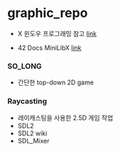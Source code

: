 # graphic_repo

- X 윈도우 프로그래밍 참고 [link](https://wiki.kldp.org/KoreanDoc/html/X-Window-Programming/X-Window-Programming.html#toc7)

- 42 Docs MiniLibX [link](https://harm-smits.github.io/42docs/libs/minilibx)

### SO_LONG
- 간단한 top-down 2D game

### Raycasting
- 레이캐스팅을 사용한 2.5D 게임 작업
- SDL2
- SDL2 wiki
- SDL_Mixer

